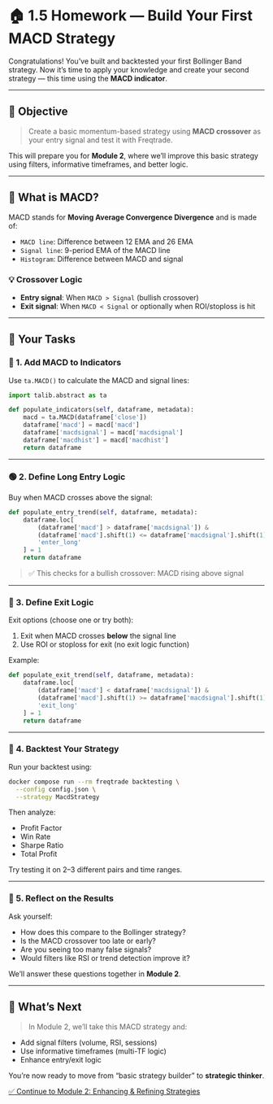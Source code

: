 # 🏠 1.5 Homework — Build Your First MACD Strategy

Congratulations! You’ve built and backtested your first Bollinger Band strategy. Now it’s time to apply your knowledge and create your second strategy — this time using the **MACD indicator**.

---

## 🎯 Objective

> Create a basic momentum-based strategy using **MACD crossover** as your entry signal and test it with Freqtrade.

This will prepare you for **Module 2**, where we’ll improve this basic strategy using filters, informative timeframes, and better logic.

---

## 📘 What is MACD?

MACD stands for **Moving Average Convergence Divergence** and is made of:

- `MACD line`: Difference between 12 EMA and 26 EMA
- `Signal line`: 9-period EMA of the MACD line
- `Histogram`: Difference between MACD and signal

### 💡 Crossover Logic

- **Entry signal**: When `MACD > Signal` (bullish crossover)
- **Exit signal**: When `MACD < Signal` or optionally when ROI/stoploss is hit

---

## 🧠 Your Tasks

### 🔧 1. Add MACD to Indicators

Use `ta.MACD()` to calculate the MACD and signal lines:

```python
import talib.abstract as ta

def populate_indicators(self, dataframe, metadata):
    macd = ta.MACD(dataframe['close'])
    dataframe['macd'] = macd['macd']
    dataframe['macdsignal'] = macd['macdsignal']
    dataframe['macdhist'] = macd['macdhist']
    return dataframe
```

---

### 🟢 2. Define Long Entry Logic

Buy when MACD crosses above the signal:

```python
def populate_entry_trend(self, dataframe, metadata):
    dataframe.loc[
        (dataframe['macd'] > dataframe['macdsignal']) &
        (dataframe['macd'].shift(1) <= dataframe['macdsignal'].shift(1)),
        'enter_long'
    ] = 1
    return dataframe
```

> ✅ This checks for a bullish crossover: MACD rising above signal

---

### 🔴 3. Define Exit Logic

Exit options (choose one or try both):
1. Exit when MACD crosses **below** the signal line
2. Use ROI or stoploss for exit (no exit logic function)

Example:

```python
def populate_exit_trend(self, dataframe, metadata):
    dataframe.loc[
        (dataframe['macd'] < dataframe['macdsignal']) &
        (dataframe['macd'].shift(1) >= dataframe['macdsignal'].shift(1)),
        'exit_long'
    ] = 1
    return dataframe
```

---

### 🧪 4. Backtest Your Strategy

Run your backtest using:

```bash
docker compose run --rm freqtrade backtesting \
  --config config.json \
  --strategy MacdStrategy
```

Then analyze:
- Profit Factor
- Win Rate
- Sharpe Ratio
- Total Profit

Try testing it on 2–3 different pairs and time ranges.

---

### 📝 5. Reflect on the Results

Ask yourself:
- How does this compare to the Bollinger strategy?
- Is the MACD crossover too late or early?
- Are you seeing too many false signals?
- Would filters like RSI or trend detection improve it?

We’ll answer these questions together in **Module 2**.

---

## 🔁 What’s Next

> In Module 2, we’ll take this MACD strategy and:
- Add signal filters (volume, RSI, sessions)
- Use informative timeframes (multi-TF logic)
- Enhance entry/exit logic

You’re now ready to move from “basic strategy builder” to **strategic thinker**.

[✅ Continue to Module 2: Enhancing & Refining Strategies](../module_2_refining_strategy/2.1_signal_filters.md)

